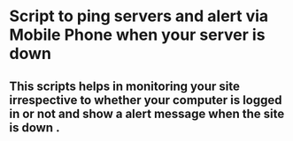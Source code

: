 # Script to ping servers and alert via Mobile Phone when your server is down 

## This scripts helps in monitoring your site irrespective to whether your computer is logged in or not and show a alert message when the site is down .
